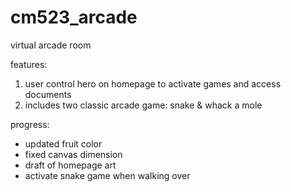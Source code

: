 # cm523_arcade
virtual arcade room

features:
1. user control hero on homepage to activate games and access documents
2. includes two classic arcade game: snake & whack a mole

progress:
* updated fruit color
* fixed canvas dimension
* draft of homepage art
* activate snake game when walking over

